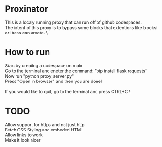 # Proxinator
This is a localy running proxy that can run off of github codespaces. \
The intent of this proxy is to bypass some blocks that extentions like blocksi or iboss can create.
\
# How to run
Start by creating a codespace on main \
Go to the terminal and eneter the command: "pip install flask requests" \
Now run "python proxy_server.py"\
Press "Open in browser" and then you are done!\
\
If you would like to quit, go to the terminal and press CTRL+C
\
# TODO
Allow support for https and not just http\
Fetch CSS Styling and embeded HTML\
Allow links to work\
Make it look nicer